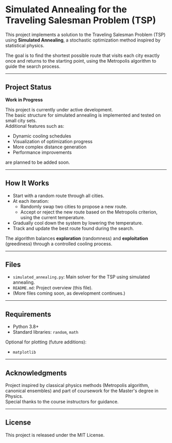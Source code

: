 # Simulated Annealing for the Traveling Salesman Problem (TSP)

This project implements a solution to the Traveling Salesman Problem (TSP) using **Simulated Annealing**, a stochastic optimization method inspired by statistical physics.

The goal is to find the shortest possible route that visits each city exactly once and returns to the starting point, using the Metropolis algorithm to guide the search process.

---

## Project Status

**Work in Progress** 

This project is currently under active development.  
The basic structure for simulated annealing is implemented and tested on small city sets.  
Additional features such as:
- Dynamic cooling schedules
- Visualization of optimization progress
- More complex distance generation
- Performance improvements

are planned to be added soon.

---

## How It Works

- Start with a random route through all cities.
- At each iteration:
  - Randomly swap two cities to propose a new route.
  - Accept or reject the new route based on the Metropolis criterion, using the current temperature.
- Gradually cool down the system by lowering the temperature.
- Track and update the best route found during the search.

The algorithm balances **exploration** (randomness) and **exploitation** (greediness) through a controlled cooling process.

---

## Files

- `simulated_annealing.py`: Main solver for the TSP using simulated annealing.
- `README.md`: Project overview (this file).
- (More files coming soon, as development continues.)

---

## Requirements

- Python 3.8+
- Standard libraries: `random`, `math`

Optional for plotting (future additions):
- `matplotlib`

---

## Acknowledgments

Project inspired by classical physics methods (Metropolis algorithm, canonical ensembles) and part of coursework for the Master's degree in Physics.  
Special thanks to the course instructors for guidance.

---

## License

This project is released under the MIT License.


